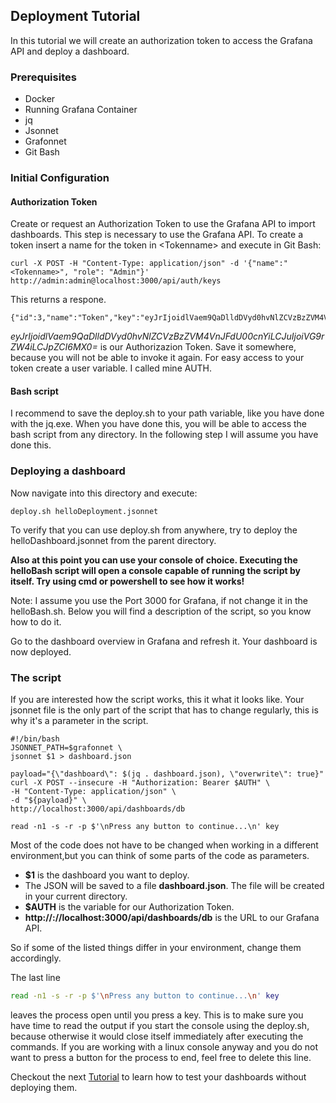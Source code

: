 ## Deployment Tutorial

In this tutorial we will create an authorization token to access the Grafana API and deploy a dashboard.

### Prerequisites
- Docker
- Running Grafana Container
- jq
- Jsonnet
- Grafonnet
- Git Bash 

### Initial Configuration

#### Authorization Token

Create or request an Authorization Token to use the Grafana API to import dashboards.
This step is necessary to use the Grafana API.
To create a token insert a name for the token in \<Tokenname\> and execute in Git Bash:
```shell
curl -X POST -H "Content-Type: application/json" -d '{"name":"<Tokenname>", "role": "Admin"}' http://admin:admin@localhost:3000/api/auth/keys
```
This returns a respone.
```shell
{"id":3,"name":"Token","key":"eyJrIjoidlVaem9QaDlldDVyd0hvNlZCVzBzZVM4VnJFdU00cnYiLCJuIjoiVG9rZW4iLCJpZCI6MX0="}
```
_eyJrIjoidlVaem9QaDlldDVyd0hvNlZCVzBzZVM4VnJFdU00cnYiLCJuIjoiVG9rZW4iLCJpZCI6MX0=_ is our Authorizazion Token. Save it somewhere, because you will not be able to invoke it again.
For easy access to your token create a user variable. I called mine AUTH.

#### Bash script

I recommend to save the deploy.sh to your path variable, like you have done with the jq.exe. When you have done this, you will be able to access the bash script from any directory.
In the following step I will assume you have done this.

### Deploying a dashboard

Now navigate into this directory and execute:

```shell
deploy.sh helloDeployment.jsonnet
```

To verify that you can use deploy.sh from anywhere, try to deploy the helloDashboard.jsonnet from the parent directory.

**Also at this point you can use your console of choice. Executing the helloBash script will open a console capable of running the script by itself. Try using cmd or powershell to see how it works!**

Note: I assume you use the Port 3000 for Grafana, if not change it in the helloBash.sh. Below you will find a description of the script, so you know how to do it.

Go to the dashboard overview in Grafana and refresh it. Your dashboard is now deployed.


### The script

If you are interested how the script works, this it what it looks like. Your jsonnet file is the only part of the script that has to change regularly,
this is why it's a parameter in the script.

```shell
#!/bin/bash
JSONNET_PATH=$grafonnet \
jsonnet $1 > dashboard.json

payload="{\"dashboard\": $(jq . dashboard.json), \"overwrite\": true}"
curl -X POST --insecure -H "Authorization: Bearer $AUTH" \
-H "Content-Type: application/json" \
-d "${payload}" \
http://localhost:3000/api/dashboards/db

read -n1 -s -r -p $'\nPress any button to continue...\n' key
```

Most of the code does not have to be changed when working in a different environment,but you can think of some parts of the code as parameters.
- **$1** is the dashboard you want to deploy.
- The JSON will be saved to a file **dashboard.json**. The file will be created in your current directory.
- **$AUTH** is the variable for our Authorization Token.
- **ht<span>tp://</span>://localhost:3000/api/dashboards/db** is the URL to our Grafana API.

So if some of the listed things differ in your environment, change them accordingly.

The last line 
```bash
read -n1 -s -r -p $'\nPress any button to continue...\n' key
```
leaves the process open until you press a key. This is to make sure you have time to read the output if you start the console using the deploy.sh, because otherwise it would close itself immediately after executing the commands.
If you are working with a linux console anyway and you do not want to press a button for the process to end, feel free to delete this line.


Checkout the next [Tutorial](https://github.com/Sarabor/Grafana/tree/main/test) to learn how to test your dashboards without deploying them.

